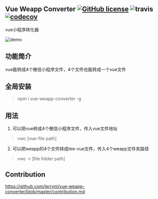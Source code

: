 ## Vue Weapp Converter [![GitHub license](https://img.shields.io/badge/license-MIT-blue.svg)](https://github.com/jerryni/vue-weapp-converter/blob/master/LICENSE) ![travis](https://travis-ci.com/jerryni/vue-weapp-converter.svg?branch=master) [![codecov](https://codecov.io/gh/jerryni/vue-weapp-converter/branch/master/graph/badge.svg?token=SPOD7XLQ13)](https://codecov.io/gh/jerryni/vue-weapp-converter)

vue小程序转化器

![demo](https://user-images.githubusercontent.com/7235595/125737529-0f780cc2-10b3-47d6-b43c-120f202e1181.png)


## 功能简介

vue能转成4个微信小程序文件，4个文件也能转成一个vue文件

## 全局安装

> npm i vue-weapp-converter -g

## 用法

1. 可以把vue转成4个微信小程序文件，传入vue文件地址
> vwc [vue-file path]

2. 可以把weapp的4个文件转成tee-vue文件，传入4个weapp文件夹路径
> vwc -r [file folder path]

## Contribution

https://github.com/jerryni/vue-weapp-converter/blob/master/contribution.md
